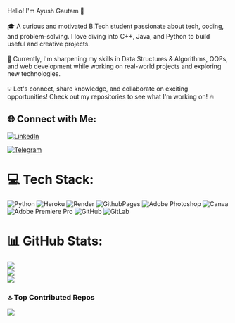 Hello! I'm Ayush Gautam 👋<br><br>🎓 A curious and motivated B.Tech student passionate about tech, coding, and problem-solving. I love diving into C++, Java, and Python to build useful and creative projects.<br><br>🌱 Currently, I'm sharpening my skills in Data Structures & Algorithms, OOPs, and web development while working on real-world projects and exploring new technologies.<br><br>💡 Let's connect, share knowledge, and collaborate on exciting opportunities! Check out my repositories to see what I'm working on! 🔥

## 🌐 Connect with Me:
[![LinkedIn](https://img.shields.io/badge/LinkedIn-%230077B5.svg?logo=linkedin&logoColor=white)](https://linkedin.com/in/ayush24kr)<div align="left"> [![Telegram](https://img.shields.io/badge/Telegram-%230077B5.svg?logo=linkedin&logoColor=white)](https://t.me/ayush24kr)


# 💻 Tech Stack:
![Python](https://img.shields.io/badge/python-3670A0?style=flat&logo=python&logoColor=ffdd54) ![Heroku](https://img.shields.io/badge/heroku-%23430098.svg?style=flat&logo=heroku&logoColor=white) ![Render](https://img.shields.io/badge/Render-%46E3B7.svg?style=flat&logo=render&logoColor=white) ![GithubPages](https://img.shields.io/badge/github%20pages-121013?style=flat&logo=github&logoColor=white) ![Adobe Photoshop](https://img.shields.io/badge/adobe%20photoshop-%2331A8FF.svg?style=flat&logo=adobe%20photoshop&logoColor=white) ![Canva](https://img.shields.io/badge/Canva-%2300C4CC.svg?style=flat&logo=Canva&logoColor=white) ![Adobe Premiere Pro](https://img.shields.io/badge/Adobe%20Premiere%20Pro-9999FF.svg?style=flat&logo=Adobe%20Premiere%20Pro&logoColor=white) ![GitHub](https://img.shields.io/badge/github-%23121011.svg?style=flat&logo=github&logoColor=white) ![GitLab](https://img.shields.io/badge/gitlab-%23181717.svg?style=flat&logo=gitlab&logoColor=white)

# 📊 GitHub Stats:
![](https://github-readme-stats.vercel.app/api?username=ayush24kr&theme=chartreuse-dark&hide_border=false&include_all_commits=true&count_private=true)<br/>
![](https://github-readme-streak-stats.herokuapp.com/?user=ayush24kr&theme=chartreuse-dark&hide_border=false)<br/>
![](https://github-readme-stats.vercel.app/api/top-langs/?username=ayush24kr&theme=chartreuse-dark&hide_border=false&include_all_commits=true&count_private=true&layout=compact)

### 🔝 Top Contributed Repos
![](https://github-contributor-stats.vercel.app/api?username=ayush24kr&limit=5&theme=chartreuse-dark&combine_all_yearly_contributions=true)

